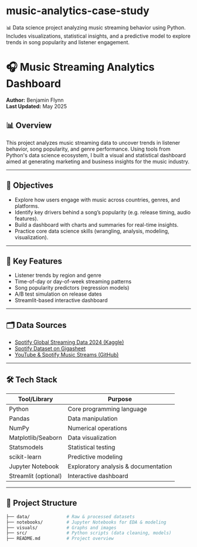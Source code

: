 # music-analytics-case-study
📊 Data science project analyzing music streaming behavior using Python. Includes visualizations, statistical insights, and a predictive model to explore trends in song popularity and listener engagement.

# 🎧 Music Streaming Analytics Dashboard

**Author:** Benjamin Flynn  
**Last Updated:** May 2025

## 📊 Overview

This project analyzes music streaming data to uncover trends in listener behavior, song popularity, and genre performance. Using tools from Python's data science ecosystem, I built a visual and statistical dashboard aimed at generating marketing and business insights for the music industry.

---

## 🧠 Objectives

- Explore how users engage with music across countries, genres, and platforms.
- Identify key drivers behind a song’s popularity (e.g. release timing, audio features).
- Build a dashboard with charts and summaries for real-time insights.
- Practice core data science skills (wrangling, analysis, modeling, visualization).

---

## 📌 Key Features
- Listener trends by region and genre
- Time-of-day or day-of-week streaming patterns
- Song popularity predictors (regression models)
- A/B test simulation on release dates
- Streamlit-based interactive dashboard

---

## 🗂️ Data Sources

- [Spotify Global Streaming Data 2024 (Kaggle)](https://www.kaggle.com/datasets/atharvasoundankar/spotify-global-streaming-data-2024)
- [Spotify Dataset on Gigasheet](https://gigasheet.com/sample-data/spotify-dataset)
- [YouTube & Spotify Music Streams (GitHub)](https://github.com/dimasrepo/Music-Streaming-Data-Analysis)

---

## 🛠️ Tech Stack

| Tool/Library      | Purpose                            |
|------------------|------------------------------------|
| Python            | Core programming language          |
| Pandas            | Data manipulation                  |
| NumPy             | Numerical operations               |
| Matplotlib/Seaborn| Data visualization                 |
| Statsmodels       | Statistical testing                |
| scikit-learn      | Predictive modeling                |
| Jupyter Notebook  | Exploratory analysis & documentation |
| Streamlit (optional) | Interactive dashboard           |

---

## 📁 Project Structure

```bash
├── data/              # Raw & processed datasets
├── notebooks/         # Jupyter Notebooks for EDA & modeling
├── visuals/           # Graphs and images
├── src/               # Python scripts (data cleaning, models)
├── README.md          # Project overview
